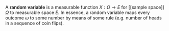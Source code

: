 A **random variable** is a measurable function $X: \Omega \to E$ for [[sample space]] $\Omega$ to measurable space $E$. In essence, a random variable maps every outcome $\omega$ to some number by means of some rule (e.g. number of heads in a sequence of coin flips).
